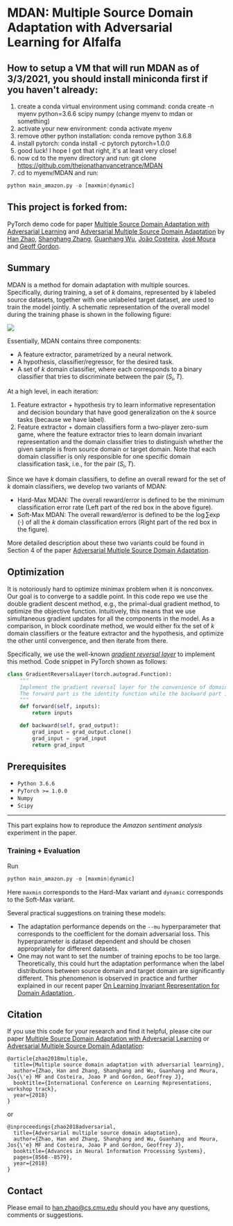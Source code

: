 # MDAN: Multiple Source Domain Adaptation with Adversarial Learning for Alfalfa

## How to setup a VM that will run MDAN as of 3/3/2021, you should install miniconda first if you haven't already:
1. create a conda virtual environment using command: conda create -n myenv python=3.6.6 scipy numpy (change myenv to mdan or something)
2. activate your new environment: conda activate myenv
3. remove other python installation: conda remove python 3.6.8
4. install pytorch: conda install -c pytorch pytorch=1.0.0
5. good luck! I hope I got that right, it's at least very close!
6. now cd to the myenv directory and run: git clone https://github.com/thejonathanvancetrance/MDAN
7. cd to myenv/MDAN and run: 
```python
python main_amazon.py -o [maxmin|dynamic]
```

## This project is forked from:

PyTorch demo code for paper [Multiple Source Domain Adaptation with Adversarial Learning](https://openreview.net/pdf?id=ryDNZZZAW) and [Adversarial Multiple Source Domain Adaptation](https://papers.nips.cc/paper/8075-adversarial-multiple-source-domain-adaptation.pdf) by [Han Zhao](http://www.cs.cmu.edu/~hzhao1/), [Shanghang Zhang](https://scholar.google.com/citations?user=voqw10cAAAAJ&hl=en), [Guanhang Wu](https://scholar.google.com/citations?user=0pF6i38AAAAJ&hl=en), [João Costeira](http://users.isr.ist.utl.pt/~jpc/), [José Moura](http://users.ece.cmu.edu/~moura/) and [Geoff Gordon](http://www.cs.cmu.edu/~ggordon/). 

## Summary

MDAN is a method for domain adaptation with multiple sources. Specifically, during training, a set of $k$ domains, represented by $k$ labeled source datasets, together with one unlabeled target dataset, are used to train the model jointly. A schematic representation of the overall model during the training phase is shown in the following figure:

![](./figures/arch.png)

Essentially, MDAN contains three components:

*   A feature extractor, parametrized by a neural network.
*   A hypothesis, classifier/regressor, for the desired task.
*   A set of $k$ domain classifier, where each corresponds to a binary classifier that tries to discriminate between the pair $(S_i, T)$.

At a high level, in each iteration:

1.  Feature extractor + hypothesis try to learn informative representation and decision boundary that have good generalization on the $k$ source tasks (because we have label).
2.  Feature extractor + domain classifiers form a two-player zero-sum game, where the feature extractor tries to learn domain invariant representation and the domain classifier tries to distinguish whether the given sample is from source domain or target domain. Note that each domain classifier is only responsible for one specific domain classification task, i.e., for the pair $(S_i, T)$.

Since we have $k$ domain classifiers, to define an overall reward for the set of $k$ domain classifiers, we develop two variants of MDAN:

*   Hard-Max MDAN:  The overall reward/error is defined to be the minimum classification error rate (Left part of the red box in the above figure).
*   Soft-Max MDAN:  The overall reward/error is defined to be the $\log\sum\exp(\cdot)$ of all the $k$ domain classification errors (Right part of the red box in the figure).

More detailed description about these two variants could be found in Section 4 of the paper [Adversarial Multiple Source Domain Adaptation](https://papers.nips.cc/paper/8075-adversarial-multiple-source-domain-adaptation.pdf). 

## Optimization

It is notoriously hard to optimize minimax problem when it is nonconvex. Our goal is to converge to a saddle point. In this code repo we use the double gradient descent method, e.g., the primal-dual gradient method, to optimize the objective function. Intuitively, this means that we use simultaneous gradient updates for all the components in the model. As a comparison, in block coordinate method, we would either fix the set of $k$ domain classifiers or the feature extractor and the hypothesis, and optimize the other until convergence, and then iterate from there. 

Specifically, we use the well-known *[gradient reversal layer](https://arxiv.org/abs/1409.7495)* to implement this method. Code snippet in PyTorch shown as follows:

```python
class GradientReversalLayer(torch.autograd.Function):
    """
    Implement the gradient reversal layer for the convenience of domain adaptation neural network.
    The forward part is the identity function while the backward part is the negative function.
    """
    def forward(self, inputs):
        return inputs

    def backward(self, grad_output):
        grad_input = grad_output.clone()
        grad_input = -grad_input
        return grad_input
```

## Prerequisites

*   `Python 3.6.6`
*   `PyTorch >= 1.0.0`
*   `Numpy`
*   `Scipy`

__________

This part explains how to reproduce the *Amazon sentiment analysis* experiment in the paper. 

### Training + Evaluation

Run
```python
python main_amazon.py -o [maxmin|dynamic]
```
Here `maxmin` corresponds to the Hard-Max variant and `dynamic` corresponds to the Soft-Max variant. 

Several practical suggestions on training these models:

*   The adaptation performance depends on the `--mu` hyperparameter that corresponds to the coefficient for the domain adversarial loss. This hyperparameter is dataset dependent and should be chosen appropriately for different datasets. 
*   One may not want to set the number of training epochs to be too large. Theoretically, this could hurt the adaptation performance when the label distributions between source domain and target domain are significantly different. This phenomenon is observed in practice and further explained in our recent paper [On Learning Invariant Representation for Domain Adaptation
](https://arxiv.org/abs/1901.09453). 

## Citation
If you use this code for your research and find it helpful, please cite our paper [Multiple Source Domain Adaptation with Adversarial Learning](https://openreview.net/pdf?id=ryDNZZZAW) or [Adversarial Multiple Source Domain Adaptation](https://papers.nips.cc/paper/8075-adversarial-multiple-source-domain-adaptation.pdf):
```
@article{zhao2018multiple,
  title={Multiple source domain adaptation with adversarial learning},
  author={Zhao, Han and Zhang, Shanghang and Wu, Guanhang and Moura, Jos{\'e} MF and Costeira, Joao P and Gordon, Geoffrey J},
  booktitle={International Conference on Learning Representations, workshop track},
  year={2018}
}
```
or
```
@inproceedings{zhao2018adversarial,
  title={Adversarial multiple source domain adaptation},
  author={Zhao, Han and Zhang, Shanghang and Wu, Guanhang and Moura, Jos{\'e} MF and Costeira, Joao P and Gordon, Geoffrey J},
  booktitle={Advances in Neural Information Processing Systems},
  pages={8568--8579},
  year={2018}
}
```

## Contact
Please email to [han.zhao@cs.cmu.edu](mailto:han.zhao@cs.cmu.edu) should you have any questions, comments or suggestions.
